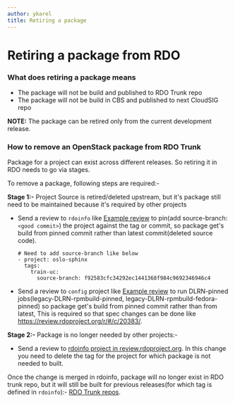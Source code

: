 ```yaml
---
author: ykarel
title: Retiring a package
---
```


# Retiring a package from RDO

### What does retiring a package means

- The package will not be build and published to RDO Trunk repo
- The package will not be build in CBS and published to next CloudSIG repo


**NOTE:** The package can be retired only from the current development release.

### How to remove an OpenStack package from RDO Trunk

Package for a project can exist across different releases. So retiring it in RDO needs to go via stages.

To remove a package, following steps are required:-

**Stage 1:-** Project Source is retired/deleted upstream, but it's package still need to be maintained because it's required by other projects

- Send a review to `rdoinfo` like [Example review](https://review.rdoproject.org/r/#/c/20387/) to pin(add source-branch: `<good commit>`) the project against the tag or commit, so package get's build from pinned commit rather than latest commit(deleted source code).

    ```
    # Need to add source-branch like below
    - project: oslo-sphinx
      tags:
        train-uc:
          source-branch: f92583cfc34292ec1441368f984c9692346946c4
     ```

- Send a review to `config` project like [Example review](https://review.rdoproject.org/r/#/c/20415/) to run DLRN-pinned jobs(legacy-DLRN-rpmbuild-pinned, legacy-DLRN-rpmbuild-fedora-pinned) so package get's build from pinned commit rather than from latest, This is required so that spec changes can be done like https://review.rdoproject.org/r/#/c/20383/.

**Stage 2:-** Package is no longer needed by other projects:-

- Send a review to [rdoinfo project in review.rdoproject.org](https://review.rdoproject.org/r/#/q/project:rdoinfo).
In this change you need to delete the tag for the project for which package is not needed to built.

Once the change is merged in rdoinfo, package will no longer exist in RDO trunk repo, but it will still be built for previous releases(for which
tag is defined in `rdoinfo`):-
[RDO Trunk repos](http://trunk.rdoproject.org/centos7-master/report.html).
